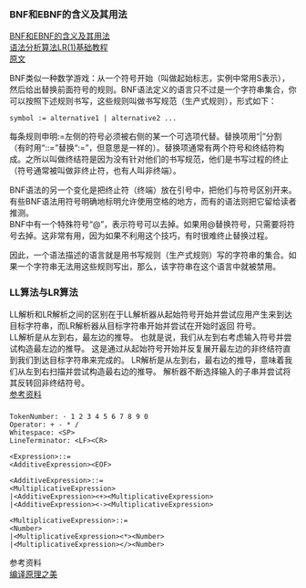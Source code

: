 ### BNF和EBNF的含义及其用法

[BNF和EBNF的含义及其用法](https://blog.csdn.net/bensnake/article/details/39368625)  
[语法分析算法LR(1)基础教程](https://blog.csdn.net/u014287775/article/details/56014810)  
[原文](https://www.garshol.priv.no/download/text/bnf.html)  

BNF类似一种数学游戏：从一个符号开始（叫做起始标志，实例中常用S表示），然后给出替换前面符号的规则。BNF语法定义的语言只不过是一个字符串集合，你可以按照下述规则书写，这些规则叫做书写规范（生产式规则），形式如下：  
```
symbol := alternative1 | alternative2 ...   
```
每条规则申明:=左侧的符号必须被右侧的某一个可选项代替。替换项用“|”分割（有时用“::=”替换“:=”，但意思是一样的）。替换项通常有两个符号和终结符构成。之所以叫做终结符是因为没有针对他们的书写规范，他们是书写过程的终止（符号通常被叫做非终止符，也有人叫非终端）。 

BNF语法的另一个变化是把终止符（终端）放在引号中，把他们与符号区别开来。有些BNF语法用符号明确地标明允许使用空格的地方，而有的语法则把它留给读者推测。  
BNF中有一个特殊符号“@”，表示符号可以去掉。如果用@替换符号，只需要将符号去掉。这非常有用，因为如果不利用这个技巧，有时很难终止替换过程。

因此，一个语法描述的语言就是用书写规则（生产式规则）写的字符串的集合。如果一个字符串无法用这些规则写出，那么，该字符串在这个语言中就被禁用。  

### LL算法与LR算法  
LL解析和LR解析之间的区别在于LL解析器从起始符号开始并尝试应用产生来到达目标字符串，而LR解析器从目标字符串开始并尝试在开始时返回 符号。  
LL解析是从左到右，最左边的推导。 也就是说，我们从左到右考虑输入符号并尝试构造最左边的推导。 这是通过从起始符号开始并反复展开最左边的非终结符直到我们到达目标字符串来完成的。 LR解析是从左到右，最右边的推导，意味着我们从左到右扫描并尝试构造最右边的推导。 解析器不断选择输入的子串并尝试将其反转回非终结符号。  
[参考资料](https://www.itranslater.com/qa/details/2121693460326515712)


### 
```
TokenNumber: · 1 2 3 4 5 6 7 8 9 0 
Operator: + - * / 
Whitespace: <SP>  
LineTerminator: <LF><CR>  
```

```
<Expression>::=  
<AdditiveExpression><EOF>

<AdditiveExpression>::=  
<MultiplicativeExpression>  
|<AdditiveExpression><+><MultiplicativeExpression>  
|<AdditiveExpression><-><MultiplicativeExpression>  

<MultiplicativeExpression>::=  
<Number>  
|<MultiplicativeExpression><*><Number>  
|<MultiplicativeExpression></><Number> 
```

参考资料  
[编译原理之美](https://time.geekbang.org/column/article/138385)
